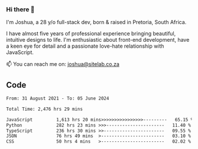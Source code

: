 ### Hi there 👋

I'm Joshua, a 28 y/o full-stack dev, born & raised in Pretoria, South Africa. 

I have almost five years of professional experience bringing beautiful, intuitive designs to life. I'm enthusiastic about front-end development, have a keen eye for detail and a passionate love-hate relationship with JavaScript.

📫 You can reach me on: joshua@sitelab.co.za

## **Code**

<!--START_SECTION:waka-->

```txt
From: 31 August 2021 - To: 05 June 2024

Total Time: 2,476 hrs 29 mins

JavaScript         1,613 hrs 20 mins>>>>>>>>>>>>>>>>---------   65.15 %
Python             282 hrs 23 mins >>>----------------------   11.40 %
TypeScript         236 hrs 30 mins >>-----------------------   09.55 %
JSON               76 hrs 49 mins  >------------------------   03.10 %
CSS                50 hrs 4 mins   >------------------------   02.02 %
```

<!--END_SECTION:waka-->
